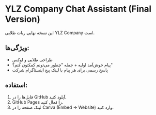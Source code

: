 # YLZ Company Chat Assistant (Final Version)
این نسخه نهایی ربات طلایی YLZ Company است.

## ویژگی‌ها:
- طراحی طلایی و لوکس
- پیام خوش‌آمد اولیه + جمله "چطور می‌تونم کمکتون کنم؟"
- پاسخ رسمی برای هر پیام با لینک پیج اینستاگرام شرکت

## استفاده:
1. فایل‌ها را در GitHub آپلود کنید.
2. GitHub Pages را فعال کنید.
3. لینک صفحه را در Canva (Embed → Website) وارد کنید.

